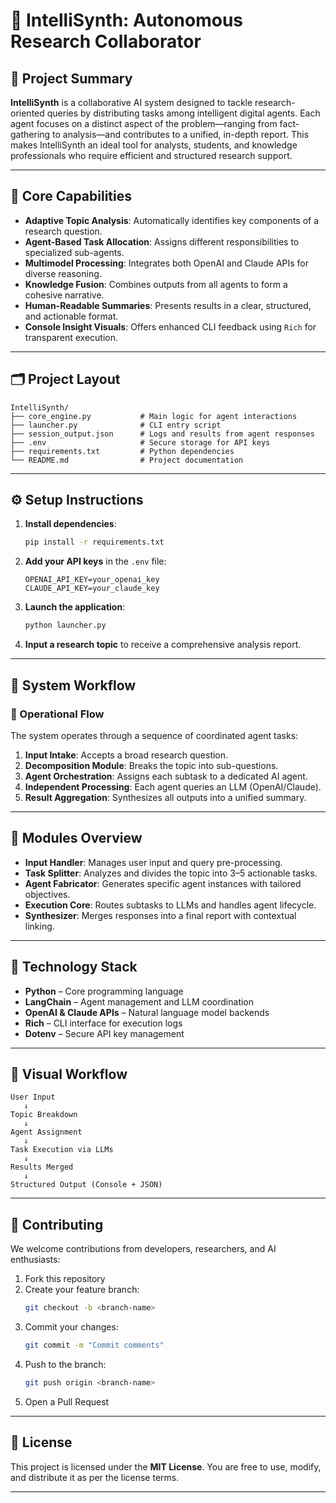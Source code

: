 # 🧠 IntelliSynth: Autonomous Research Collaborator

## 📘 Project Summary

**IntelliSynth** is a collaborative AI system designed to tackle research-oriented queries by distributing tasks among intelligent digital agents. Each agent focuses on a distinct aspect of the problem—ranging from fact-gathering to analysis—and contributes to a unified, in-depth report. This makes IntelliSynth an ideal tool for analysts, students, and knowledge professionals who require efficient and structured research support.

---

## 🌟 Core Capabilities

- **Adaptive Topic Analysis**: Automatically identifies key components of a research question.
- **Agent-Based Task Allocation**: Assigns different responsibilities to specialized sub-agents.
- **Multimodel Processing**: Integrates both OpenAI and Claude APIs for diverse reasoning.
- **Knowledge Fusion**: Combines outputs from all agents to form a cohesive narrative.
- **Human-Readable Summaries**: Presents results in a clear, structured, and actionable format.
- **Console Insight Visuals**: Offers enhanced CLI feedback using `Rich` for transparent execution.

---

## 🗂 Project Layout

```
IntelliSynth/
├── core_engine.py           # Main logic for agent interactions
├── launcher.py              # CLI entry script
├── session_output.json      # Logs and results from agent responses
├── .env                     # Secure storage for API keys
├── requirements.txt         # Python dependencies
└── README.md                # Project documentation
```

---

## ⚙️ Setup Instructions

1. **Install dependencies**:

   ```bash
   pip install -r requirements.txt
   ```

2. **Add your API keys** in the `.env` file:

   ```env
   OPENAI_API_KEY=your_openai_key
   CLAUDE_API_KEY=your_claude_key
   ```

3. **Launch the application**:

   ```bash
   python launcher.py
   ```

4. **Input a research topic** to receive a comprehensive analysis report.

---

## 🧬 System Workflow

### 🔄 Operational Flow

The system operates through a sequence of coordinated agent tasks:

1. **Input Intake**: Accepts a broad research question.
2. **Decomposition Module**: Breaks the topic into sub-questions.
3. **Agent Orchestration**: Assigns each subtask to a dedicated AI agent.
4. **Independent Processing**: Each agent queries an LLM (OpenAI/Claude).
5. **Result Aggregation**: Synthesizes all outputs into a unified summary.

---

## 🔑 Modules Overview

- **Input Handler**: Manages user input and query pre-processing.
- **Task Splitter**: Analyzes and divides the topic into 3–5 actionable tasks.
- **Agent Fabricator**: Generates specific agent instances with tailored objectives.
- **Execution Core**: Routes subtasks to LLMs and handles agent lifecycle.
- **Synthesizer**: Merges responses into a final report with contextual linking.

---

## 🧰 Technology Stack

- **Python** – Core programming language
- **LangChain** – Agent management and LLM coordination
- **OpenAI & Claude APIs** – Natural language model backends
- **Rich** – CLI interface for execution logs
- **Dotenv** – Secure API key management

---

## 🔁 Visual Workflow

```
User Input
   ↓
Topic Breakdown
   ↓
Agent Assignment
   ↓
Task Execution via LLMs
   ↓
Results Merged
   ↓
Structured Output (Console + JSON)
```

---

## 👥 Contributing

We welcome contributions from developers, researchers, and AI enthusiasts:

1. Fork this repository
2. Create your feature branch:
   ```bash
   git checkout -b <branch-name>
   ```
3. Commit your changes:
   ```bash
   git commit -m "Commit comments"
   ```
4. Push to the branch:
   ```bash
   git push origin <branch-name>
   ```
5. Open a Pull Request

---

## 📄 License

This project is licensed under the **MIT License**. You are free to use, modify, and distribute it as per the license terms. 

---
